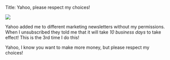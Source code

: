 Title: Yahoo, please respect my choices!

![](/files/yahoo_mailing_list.png)

Yahoo added me to different marketing newsletters without my permissions. When I unsubscribed they told me that it will take _10 business days_ 
to take effect! This is the 3rd time I do this!

Yahoo, I know you want to make more money, but please respect my choices!

